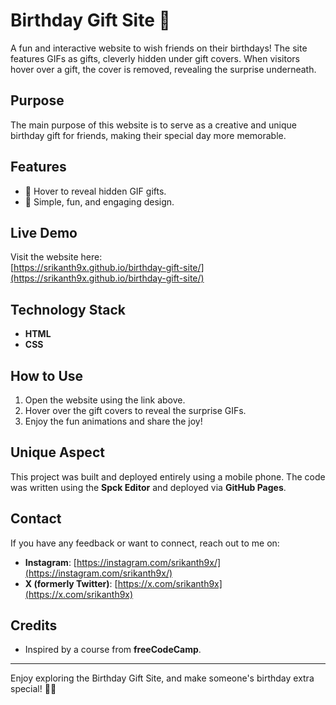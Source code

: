 # Birthday Gift Site 🎉  

A fun and interactive website to wish friends on their birthdays! The site features GIFs as gifts, cleverly hidden under gift covers. When visitors hover over a gift, the cover is removed, revealing the surprise underneath.  

## Purpose  
The main purpose of this website is to serve as a creative and unique birthday gift for friends, making their special day more memorable.  

## Features  
- 🎁 Hover to reveal hidden GIF gifts.  
- 🎨 Simple, fun, and engaging design.  

## Live Demo  
Visit the website here:  
[https://srikanth9x.github.io/birthday-gift-site/](https://srikanth9x.github.io/birthday-gift-site/)  

## Technology Stack  
- **HTML**  
- **CSS**  

## How to Use  
1. Open the website using the link above.  
2. Hover over the gift covers to reveal the surprise GIFs.  
3. Enjoy the fun animations and share the joy!  

## Unique Aspect  
This project was built and deployed entirely using a mobile phone. The code was written using the **Spck Editor** and deployed via **GitHub Pages**.  

## Contact  
If you have any feedback or want to connect, reach out to me on:  
- **Instagram**: [https://instagram.com/srikanth9x/](https://instagram.com/srikanth9x/)  
- **X (formerly Twitter)**: [https://x.com/srikanth9x](https://x.com/srikanth9x)  

## Credits  
- Inspired by a course from **freeCodeCamp**.  

---

Enjoy exploring the Birthday Gift Site, and make someone's birthday extra special! 🎂✨
